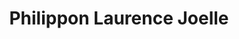 ---
title: "Philippon Laurence Joelle"
url: /la-chatre/philippon-laurence-joelle/
shop: blanchisserie
---